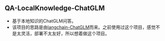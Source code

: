 ## QA-LocalKnowledge-ChatGLM
- 基于本地知识的ChatGLM问答。
- 该项目的思路是由[langchain-ChatGLM](https://github.com/imClumsyPanda/langchain-ChatGLM)而来。之前使用过这个项目，感觉不是太灵活，部署不太友好，所以想着做这个项目。
